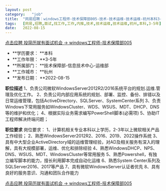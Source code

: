 ```yaml
---
layout:	post
category:	"job"
title:	"网易招聘：windows工程师-技术保障部005-技术-技术运维-技术运维-杭州本科3-5年"
tags:	[网易,招聘,面试,找工作,工作,内推,技术,技术运维,技术运维,杭州,本科,3-5年]
date:	2022-08-15
---
```


[点击应聘 投简历就有面试机会 -> windows工程师-技术保障部005](http://mobile.bole.netease.com/bole/boleDetail?id=39719&employeeId=346f03c3cda5f04c&key=all)



- **学历要求： **本科
- **工作年限： **3-5年
- **所属部门： **技术保障部-信息技术中心-运维部
- **工作城市： **杭州
- **发布日期： **2022-08-15



**职位描述**
1、负责公司微软WindowsServer2012R2/2016系统平台的规划.运维.管理及优化工作。
2、负责公司内部应用系统的规划、部署、监控、备份、排错以及日常运维管理，包括ActiveDirectory、SQLServer、SystemCenter系列
3、负责Windows下常用服务如WindowsCluster、WDS、WSUS、MDT、DHCP、DNS等的维护和优化；
4、根据实际业务需求编写PowerShell脚本(必需项)
5、协助IT工程师解决终端问题；
 
 




**职位要求**
岗位要求：
1、计算机相关专业本科以上学历，2-3年以上微软相关产品工作经验；
2、熟悉WindowsServer2012R2、2016、2019、2022操作系统
3、具有中大型企业ActiveDirectory域的运维管理经验，对AD及相关服务有深入的理解，具有大规模部署，运维、优化和排除经验
4、熟悉WindowsDHCP、NPS、DNS、WSUS、MDT、WindowsCluster等常用服务
5、熟悉Powershell，有独立编写脚本的能力，擅长利用脚本完成自动化运维
6、熟悉System Center系列及SQLServer2016、2017等产品
7、具有微软WindowsServer认证者优先
8、具有良好的服务意识、沟通和团队合作能力



[点击应聘 投简历就有面试机会 -> windows工程师-技术保障部005](http://mobile.bole.netease.com/bole/boleDetail?id=39719&employeeId=346f03c3cda5f04c&key=all)